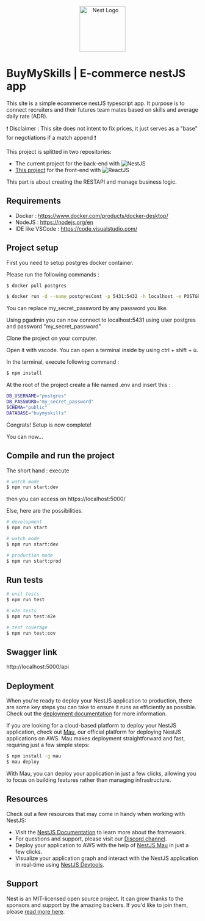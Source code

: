 <p align="center">
  <a href="http://nestjs.com/" target="blank"><img src="https://nestjs.com/img/logo-small.svg" width="120" alt="Nest Logo" /></a>
</p>

# BuyMySkills | E-commerce nestJS app

This site is a simple ecommerce nestJS typescript app. It purpose is to connect recruiters and their futures team mates based on skills and average daily rate (ADR).

❗ Disclaimer : This site does not intent to fix prices, it just serves as a "base" for negotiations if a match append ❗

This project is splitted in two repositories:

* The current project for the back-end with ![NestJS](https://img.shields.io/badge/NestJS-%23E0234E.svg?logo=nestjs&logoColor=white)
* <a href="https://github.com/padubrulle/bmskills-front/">This project</a> for the front-end with ![ReactJS](https://img.shields.io/badge/-ReactJS-35495E?logo=react) 

This part is about creating the RESTAPI and manage business logic.

## Requirements

* Docker : https://www.docker.com/products/docker-desktop/
* NodeJS : https://nodejs.org/en
* IDE like VSCode : https://code.visualstudio.com/

## Project setup

First you need to setup postgres docker container. 

Please run the following commands : 
```bash
$ docker pull postgres

$ docker run -d --name postgresCont -p 5431:5432 -h localhost -e POSTGRES_USER=postgres -e POSTGRES_PASSWORD=my_secret_password -e POSTGRES_DB=buymyskills postgres
```

You can replace my_secret_password by any password you like.

Using pgadmin you can now connect to localhost:5431 using user postgres and password "my_secret_password" 

Clone the project on your computer.

Open it with vscode. You can open a terminal inside by using ctrl + shift + ù.

In the terminal, execute following command : 

```bash
$ npm install
```

At the root of the project create a file named .env and insert this : 
```bash
DB_USERNAME="postgres"
DB_PASSWORD="my_secret_password"
SCHEMA="public"
DATABASE="buymyskills"
```

Congrats! Setup is now complete! 

You can now...

## Compile and run the project

The short hand : execute 

```bash
# watch mode
$ npm run start:dev
```
then you can access on https://localhost:5000/

Else, here are the possibilities.

```bash
# development
$ npm run start

# watch mode
$ npm run start:dev

# production mode
$ npm run start:prod
```

## Run tests

```bash
# unit tests
$ npm run test

# e2e tests
$ npm run test:e2e

# test coverage
$ npm run test:cov
```

## Swagger link

http://localhost:5000/api

## Deployment

When you're ready to deploy your NestJS application to production, there are some key steps you can take to ensure it runs as efficiently as possible. Check out the [deployment documentation](https://docs.nestjs.com/deployment) for more information.

If you are looking for a cloud-based platform to deploy your NestJS application, check out [Mau](https://mau.nestjs.com), our official platform for deploying NestJS applications on AWS. Mau makes deployment straightforward and fast, requiring just a few simple steps:

```bash
$ npm install -g mau
$ mau deploy
```

With Mau, you can deploy your application in just a few clicks, allowing you to focus on building features rather than managing infrastructure.

## Resources

Check out a few resources that may come in handy when working with NestJS:

- Visit the [NestJS Documentation](https://docs.nestjs.com) to learn more about the framework.
- For questions and support, please visit our [Discord channel](https://discord.gg/G7Qnnhy).
- Deploy your application to AWS with the help of [NestJS Mau](https://mau.nestjs.com) in just a few clicks.
- Visualize your application graph and interact with the NestJS application in real-time using [NestJS Devtools](https://devtools.nestjs.com).

## Support

Nest is an MIT-licensed open source project. It can grow thanks to the sponsors and support by the amazing backers. If you'd like to join them, please [read more here](https://docs.nestjs.com/support).

